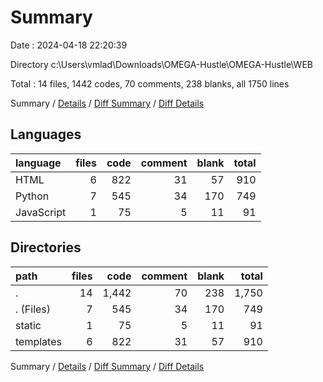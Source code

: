 # Summary

Date : 2024-04-18 22:20:39

Directory c:\\Users\\vmlad\\Downloads\\OMEGA-Hustle\\OMEGA-Hustle\\WEB

Total : 14 files,  1442 codes, 70 comments, 238 blanks, all 1750 lines

Summary / [Details](details.md) / [Diff Summary](diff.md) / [Diff Details](diff-details.md)

## Languages
| language | files | code | comment | blank | total |
| :--- | ---: | ---: | ---: | ---: | ---: |
| HTML | 6 | 822 | 31 | 57 | 910 |
| Python | 7 | 545 | 34 | 170 | 749 |
| JavaScript | 1 | 75 | 5 | 11 | 91 |

## Directories
| path | files | code | comment | blank | total |
| :--- | ---: | ---: | ---: | ---: | ---: |
| . | 14 | 1,442 | 70 | 238 | 1,750 |
| . (Files) | 7 | 545 | 34 | 170 | 749 |
| static | 1 | 75 | 5 | 11 | 91 |
| templates | 6 | 822 | 31 | 57 | 910 |

Summary / [Details](details.md) / [Diff Summary](diff.md) / [Diff Details](diff-details.md)